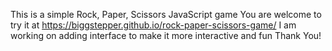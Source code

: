 This is a simple Rock, Paper, Scissors JavaScript game
You are welcome to try it at https://biggstepper.github.io/rock-paper-scissors-game/ 
I am working on adding interface to make it more interactive and fun
Thank You!